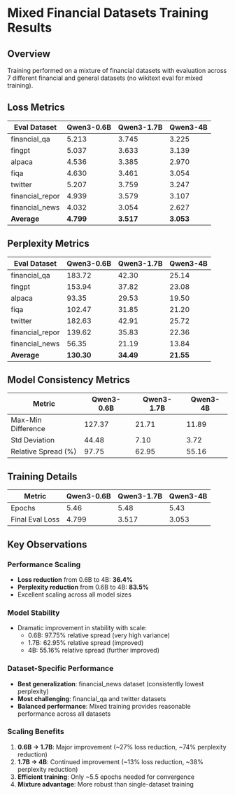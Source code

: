 # Mixed Financial Datasets Training Results

## Overview
Training performed on a mixture of financial datasets with evaluation across 7 different financial and general datasets (no wikitext eval for mixed training).

## Loss Metrics

| Eval Dataset | Qwen3-0.6B | Qwen3-1.7B | Qwen3-4B |
|--------------|------------|------------|----------|
| financial_qa | 5.213 | 3.745 | 3.225 |
| fingpt | 5.037 | 3.633 | 3.139 |
| alpaca | 4.536 | 3.385 | 2.970 |
| fiqa | 4.630 | 3.461 | 3.054 |
| twitter | 5.207 | 3.759 | 3.247 |
| financial_repor | 4.939 | 3.579 | 3.107 |
| financial_news | 4.032 | 3.054 | 2.627 |
| **Average** | **4.799** | **3.517** | **3.053** |

## Perplexity Metrics

| Eval Dataset | Qwen3-0.6B | Qwen3-1.7B | Qwen3-4B |
|--------------|------------|------------|----------|
| financial_qa | 183.72 | 42.30 | 25.14 |
| fingpt | 153.94 | 37.82 | 23.08 |
| alpaca | 93.35 | 29.53 | 19.50 |
| fiqa | 102.47 | 31.85 | 21.20 |
| twitter | 182.63 | 42.91 | 25.72 |
| financial_repor | 139.62 | 35.83 | 22.36 |
| financial_news | 56.35 | 21.19 | 13.84 |
| **Average** | **130.30** | **34.49** | **21.55** |

## Model Consistency Metrics

| Metric | Qwen3-0.6B | Qwen3-1.7B | Qwen3-4B |
|--------|------------|------------|----------|
| Max-Min Difference | 127.37 | 21.71 | 11.89 |
| Std Deviation | 44.48 | 7.10 | 3.72 |
| Relative Spread (%) | 97.75 | 62.95 | 55.16 |

## Training Details

| Metric | Qwen3-0.6B | Qwen3-1.7B | Qwen3-4B |
|--------|------------|------------|----------|
| Epochs | 5.46 | 5.48 | 5.43 |
| Final Eval Loss | 4.799 | 3.517 | 3.053 |

## Key Observations

### Performance Scaling
- **Loss reduction** from 0.6B to 4B: **36.4%**
- **Perplexity reduction** from 0.6B to 4B: **83.5%**
- Excellent scaling across all model sizes

### Model Stability
- Dramatic improvement in stability with scale:
  - 0.6B: 97.75% relative spread (very high variance)
  - 1.7B: 62.95% relative spread (improved)
  - 4B: 55.16% relative spread (further improved)

### Dataset-Specific Performance
- **Best generalization**: financial_news dataset (consistently lowest perplexity)
- **Most challenging**: financial_qa and twitter datasets
- **Balanced performance**: Mixed training provides reasonable performance across all datasets

### Scaling Benefits
1. **0.6B → 1.7B**: Major improvement (~27% loss reduction, ~74% perplexity reduction)
2. **1.7B → 4B**: Continued improvement (~13% loss reduction, ~38% perplexity reduction)
3. **Efficient training**: Only ~5.5 epochs needed for convergence
4. **Mixture advantage**: More robust than single-dataset training